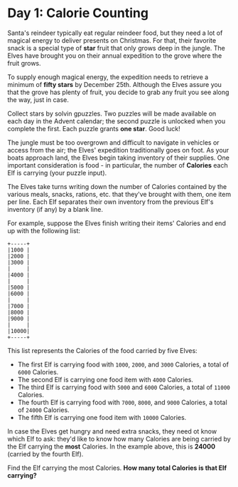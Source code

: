 # Day 1: Calorie Counting

Santa's reindeer typically eat regular reindeer food, but they need a lot
of magical energy to deliver presents on Christmas. For that, their 
favorite snack is a special type of __star__ fruit that only grows deep in the
jungle. The Elves have brought you on their annual expedition to the grove
where the fruit grows.

To supply enough magical energy, the expedition needs to retrieve a minimum
of __fifty stars__ by December 25th. Although the Elves assure you that the 
grove has plenty of fruit, you decide to grab any fruit you see along the
way, just in case.

Collect stars by solvin gpuzzles. Two puzzles will be made available on 
each day in the Advent calendar; the second puzzle is unlocked when you 
complete the first. Each puzzle grants __one star__. Good luck!

The jungle must be too overgrown and difficult to navigate in vehicles or
access from the air; the Elves' expedition traditionally goes on foot. As
your boats approach land, the Elves begin taking inventory of their 
supplies. One important consideration is food - in particular, the number of
__Calories__ each Elf is carrying (your puzzle input).

The Elves take turns writing down the number of Calories contained by the 
various meals, snacks, rations, etc. that they've brought with them, one 
item per line. Each Elf separates their own inventory from the previous 
Elf's inventory (if any) by a blank line.

For example, suppose the Elves finish writing their items' Calories and end
up with the following list:
```
+-----+
|1000 |
|2000 |
|3000 |
|     |
|4000 |
|     |
|5000 |
|6000 |
|     |
|7000 |
|8000 |
|9000 |
|     |
|10000|
+-----+
```
This list represents the Calories of the food carried by five Elves:
- The first Elf is carrying food with `1000`, `2000`, and `3000` Calories, a total of `6000` Calories.
- The second Elf is carrying one food item with `4000` Calories.
- The third Elf is carrying food with `5000` and `6000` Calories, a total of `11000` Calories.
- The fourth Elf is carrying food with `7000`, `8000`, and `9000` Calories, a total of `24000` Calories.
- The fifth Elf is carrying one food item with `10000` Calories.

In case the Elves get hungry and need extra snacks, they need ot know which 
Elf to ask: they'd like to know how many Calories are being carried by the 
Elf carrying the __most__ Calories. In the example above, this is __24000__
(carried by the fourth Elf).

Find the Elf carrying the most Calories. __How many total Calories is that 
Elf carrying?__
